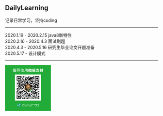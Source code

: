 ## DailyLearning
记录日常学习，坚持coding
  
---
2020.1.19 - 2020.2.15   java8新特性  
2020.2.16 - 2020.4.3    面试刷题  
2020.4.3 - 2020.5.16    研究生毕业论文开题准备  
2020.5.17 -             设计模式  

---

<img src="https://github.com/zzw-echo/DailyLearning/blob/master/src/main/resources/images/%E7%82%B9%E6%88%91%E6%9C%89%E6%83%8A%E5%96%9C.png" 
width = "30%" alt="wechat">  
  


